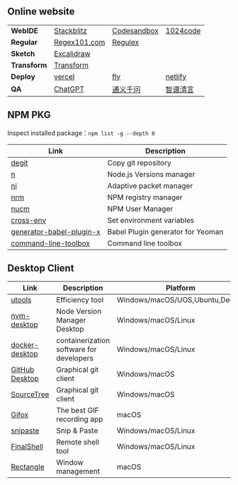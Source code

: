 ## Online website

<table style="margin-left: auto; margin-right: auto;">
  <tr>
      <td><strong>WebIDE</strong></td>
      <td>
          <a target="_blank" href="https://stackblitz.com/">Stackblitz</a>
      </td>
      <td>
          <a target="_blank" href="https://codesandbox.io/">Codesandbox</a>
      </td>
      <td>
          <a target="_blank" href="https://1024code.com/">1024code</a>
      </td>
  </tr>
  <tr>
      <td><strong>Regular</strong></td>
      <td>
          <a target="_blank" href="https://regex101.com/">Regex101.com</a>
      </td>
      <td>
          <a target="_blank" href="https://jex.im/regulex/">Regulex</a>
      </td>
      <td></td>
  </tr>
  <tr>
      <td><strong>Sketch</strong></td>
      <td>
          <a target="_blank" href="https://board.dooring.vip/">Excalidraw</a>
      </td>
      <td></td>
      <td></td>
  </tr>
  <tr>
      <td><strong>Transform</strong></td>
      <td>
          <a target="_blank" href="https://transform.tools/">Transform</a>
      </td>
      <td></td>
      <td></td>
  </tr>
  <tr>
      <td><strong>Deploy</strong></td>
      <td>
          <a target="_blank" href="https://vercel.com">vercel</a>
      </td>
      <td>
          <a target="_blank" href="https://fly.io/">fly</a>
      </td>
      <td>
          <a target="_blank" href="https://www.netlify.com/">netlify</a>
      </td>
  </tr>
  <tr>
      <td><strong>QA</strong></td>
      <td>
          <a target="_blank" href="https://chat.openai.com/">ChatGPT</a>
      </td>
      <td>
          <a target="_blank" href="https://tongyi.aliyun.com/qianwen/">通义千问</a>
      </td>
      <td>
          <a target="_blank" href="https://chatglm.cn/main/alltoolsdetail">智谱清言</a>
      </td>
  </tr>
</table>

## NPM PKG
Inspect installed package：`npm list -g --depth 0`

| Link | Description |
|------|-------------|
|[degit](https://www.npmjs.com/package/degit)|Copy git repository|
|[n](https://www.npmjs.com/package/n)|Node.js Versions manager|
|[ni](https://www.npmjs.com/package/@antfu/ni)|Adaptive packet manager|
|[nrm](https://www.npmjs.com/package/nrm)|NPM registry manager|
|[nucm](https://www.npmjs.com/package/nucm)|NPM User Manager|
|[cross-env](https://www.npmjs.com/package/cross-env)|Set environment variables|
|[generator-babel-plugin-x](https://www.npmjs.com/package/generator-babel-plugin-x)|Babel Plugin generator for Yeoman|
|[command-line-toolbox](https://www.npmjs.com/package/command-line-toolbox)|Command line toolbox|

## Desktop Client

| Link | Description | Platform |
|------|-------------|----------|
|[utools](https://www.u.tools/)|Efficiency tool|Windows/macOS/UOS,Ubuntu,Deepin|
|[nvm-desktop](https://github.com/1111mp/nvm-desktop)|Node Version Manager Desktop|Windows/macOS/Linux|
|[docker-desktop](https://www.docker.com/products/docker-desktop/)|containerization software for developers|Windows/macOS/Linux|
|[GitHub Desktop](https://desktop.github.com/)|Graphical git client|Windows/macOS|
|[SourceTree](https://www.sourcetreeapp.com/)|Graphical git client|Windows/macOS|
|[Gifox](https://gifox.app/)|The best GIF recording app|macOS|
|[snipaste](https://www.snipaste.com/index.html)|Snip & Paste|Windows/macOS/Linux|
|[FinalShell](https://www.hostbuf.com/c/131.html)|Remote shell tool|Windows/macOS/Linux|
|[Rectangle](https://rectangleapp.com/)|Window management|macOS|
